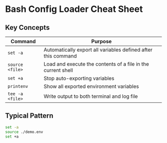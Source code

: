 # Bash Config Loader Cheat Sheet

## Key Concepts

| Command | Purpose |
|----------|----------|
| `set -a` | Automatically export all variables defined after this command |
| `source <file>` | Load and execute the contents of a file in the current shell |
| `set +a` | Stop auto-exporting variables |
| `printenv` | Show all exported environment variables |
| `tee -a <file>` | Write output to both terminal and log file |

## Typical Pattern

```bash
set -a
source ./demo.env
set +a